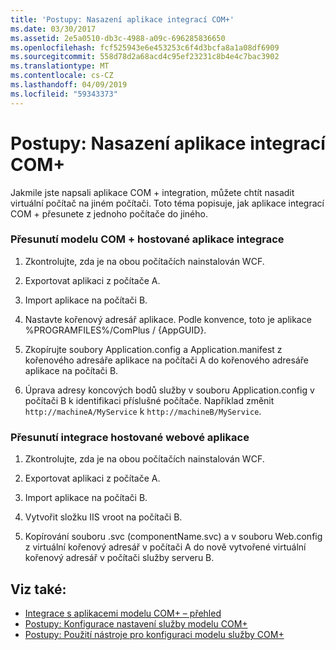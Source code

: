```yaml
---
title: 'Postupy: Nasazení aplikace integrací COM+'
ms.date: 03/30/2017
ms.assetid: 2e5a0510-db3c-4988-a09c-696285836650
ms.openlocfilehash: fcf525943e6e453253c6f4d3bcfa8a1a08df6909
ms.sourcegitcommit: 558d78d2a68acd4c95ef23231c8b4e4c7bac3902
ms.translationtype: MT
ms.contentlocale: cs-CZ
ms.lasthandoff: 04/09/2019
ms.locfileid: "59343373"
---
```

# <a name="how-to-deploy-a-com-integration-application"></a>Postupy: Nasazení aplikace integrací COM+
Jakmile jste napsali aplikace COM + integration, můžete chtít nasadit virtuální počítač na jiném počítači. Toto téma popisuje, jak aplikace integrací COM + přesunete z jednoho počítače do jiného.  
  
### <a name="moving-a-com-hosted-integration-app"></a>Přesunutí modelu COM + hostované aplikace integrace  
  
1. Zkontrolujte, zda je na obou počítačích nainstalován WCF.  
  
2. Exportovat aplikaci z počítače A.  
  
3. Import aplikace na počítači B.  
  
4. Nastavte kořenový adresář aplikace. Podle konvence, toto je aplikace %PROGRAMFILES%/ComPlus / {AppGUID}.  
  
5. Zkopírujte soubory Application.config a Application.manifest z kořenového adresáře aplikace na počítači A do kořenového adresáře aplikace na počítači B.  
  
6. Úprava adresy koncových bodů služby v souboru Application.config v počítači B k identifikaci příslušné počítače. Například změnit `http://machineA/MyService` k `http://machineB/MyService`.  
  
### <a name="moving-a-web-hosted-integration-application"></a>Přesunutí integrace hostované webové aplikace  
  
1. Zkontrolujte, zda je na obou počítačích nainstalován WCF.  
  
2. Exportovat aplikaci z počítače A.  
  
3. Import aplikace na počítači B.  
  
4. Vytvořit složku IIS vroot na počítači B.  
  
5. Kopírování souboru .svc (componentName.svc) a v souboru Web.config z virtuální kořenový adresář v počítači A do nově vytvořené virtuální kořenový adresář v počítači služby serveru B.  
  
## <a name="see-also"></a>Viz také:

- [Integrace s aplikacemi modelu COM+ – přehled](../../../../docs/framework/wcf/feature-details/integrating-with-com-plus-applications-overview.md)
- [Postupy: Konfigurace nastavení služby modelu COM+](../../../../docs/framework/wcf/feature-details/how-to-configure-com-service-settings.md)
- [Postupy: Použití nástroje pro konfiguraci modelu služby COM+](../../../../docs/framework/wcf/feature-details/how-to-use-the-com-service-model-configuration-tool.md)
